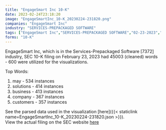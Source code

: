 ```yaml
---
title: "EngageSmart Inc 10-K"
date: 2023-02-24T23:18:20
image: "EngageSmartInc_10-K_20230224-231820.png"
companies: "EngageSmart Inc"
industry: "SERVICES-PREPACKAGED SOFTWARE"
tags: ["EngageSmart Inc","SERVICES-PREPACKAGED SOFTWARE","02-23-2023","10-K"]
forms: "10-K"
---
```

EngageSmart Inc, which is in the Services-Prepackaged Software [7372] industry, SEC 10-K filing on February 23, 2023 had 45003 (cleaned) words - 600 were utilized for the visualizations.

Top Words:
1. may - 534 instances
2. solutions - 414 instances
3. business - 413 instances
4. company - 367 instances
5. customers - 357 instances


See the parsed data used in the visualization [here]({{< staticlink name=EngageSmartInc_10-K_20230224-231820.json >}}).  
View the actual filing on the SEC website [here](https://www.sec.gov/Archives/edgar/data/1863105/0000950170-23-003943.txt)